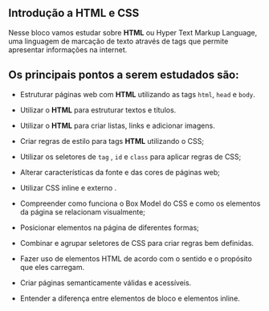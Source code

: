 ## Introdução a HTML e CSS

Nesse bloco vamos estudar sobre **HTML** ou Hyper Text Markup Language, uma linguagem de marcação de texto através de tags que permite apresentar informações na internet.

## Os principais pontos a serem estudados são: 

- Estruturar páginas web com **HTML** utilizando as tags `html`, `head` e `body`.

- Utilizar o **HTML**  para estruturar textos e títulos.

- Utilizar o **HTML** para criar listas, links e adicionar imagens.

- Criar regras de estilo para tags **HTML** utilizando o CSS;

- Utilizar os seletores de `tag` , `id` e `class` para aplicar regras de CSS;

- Alterar características da fonte e das cores de páginas web;

- Utilizar CSS inline e externo .

- Compreender como funciona o Box Model do CSS e como os elementos da página se relacionam visualmente;

- Posicionar elementos na página de diferentes formas;

- Combinar e agrupar seletores de CSS para criar regras bem definidas.

- Fazer uso de elementos HTML de acordo com o sentido e o propósito que eles carregam.

- Criar páginas semanticamente válidas e acessíveis.

- Entender a diferença entre elementos de bloco e elementos inline.


